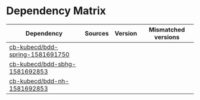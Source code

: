 # Dependency Matrix

Dependency | Sources | Version | Mismatched versions
---------- | ------- | ------- | -------------------
[cb-kubecd/bdd-spring-1581691750](https://github.com/cb-kubecd/bdd-spring-1581691750.git) |  | []() | 
[cb-kubecd/bdd-sbhg-1581692853](https://github.com/cb-kubecd/bdd-sbhg-1581692853.git) |  | []() | 
[cb-kubecd/bdd-nh-1581692853](https://github.com/cb-kubecd/bdd-nh-1581692853.git) |  | []() | 
